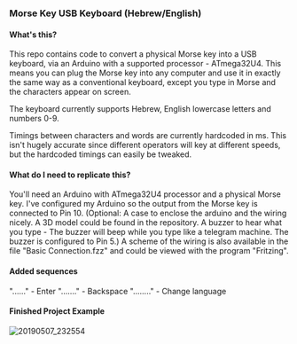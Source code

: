### Morse Key USB Keyboard (Hebrew/English)

#### What's this?

This repo contains code to convert a physical Morse key into a USB keyboard, via an Arduino with a supported processor - ATmega32U4.
This means you can plug the Morse key into any computer and use it in exactly the same way as a conventional keyboard, except you type in Morse and the characters appear on screen.

The keyboard currently supports Hebrew, English lowercase letters and numbers 0-9.

Timings between characters and words are currently hardcoded in ms. This isn't hugely accurate since different operators will key at different speeds, but the hardcoded timings can easily be tweaked.

#### What do I need to replicate this?

You'll need an Arduino with ATmega32U4 processor and a physical Morse key. I've configured my Arduino so the output from the Morse key is connected to Pin 10.
(Optional: A case to enclose the arduino and the wiring nicely. A 3D model could be found in the repository.
A buzzer to hear what you type - The buzzer will beep while you type like a telegram machine. The buzzer is configured to Pin 5.)
A scheme of the wiring is also available in the file "Basic Connection.fzz" and could be viewed with the program "Fritzing".

#### Added sequences
"......" - Enter
"......." - Backspace
"........" - Change language

#### Finished Project Example
![20190507_232554](https://user-images.githubusercontent.com/47543719/57333763-69d87480-7126-11e9-96fd-18dda82cc4cf.jpg)
